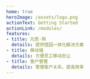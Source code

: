 ```yaml
---
home: true
heroImage: /assets/logo.png
actionText: Getting Started
actionLink: /modules/
features:
- title: 元思·殡
  details: 提供馆园一体化解决方案
- title: 移动端
  details: 方便员工移动办公
- title: 客户管理
  details: 管理客户关系，提高效率
---
```

